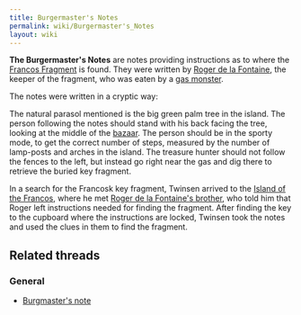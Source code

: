 ```yaml
---
title: Burgermaster's Notes
permalink: wiki/Burgermaster's_Notes
layout: wiki
---
```


**The Burgermaster's Notes** are notes providing instructions as to
where the [Francos Fragment](Francos_Fragment "wikilink") is found. They
were written by [Roger de la Fontaine](Roger_de_la_Fontaine "wikilink"),
the keeper of the fragment, who was eaten by a [gas
monster](gas_monster "wikilink").

The notes were written in a cryptic way:

The natural parasol mentioned is the big green palm tree in the island.
The person following the notes should stand with his back facing the
tree, looking at the middle of the
[bazaar](Francos_Island_bazaar "wikilink"). The person should be in the
sporty mode, to get the correct number of steps, measured by the number
of lamp-posts and arches in the island. The treasure hunter should not
follow the fences to the left, but instead go right near the gas and dig
there to retrieve the buried key fragment.

In a search for the Francosk key fragment, Twinsen arrived to the
[Island of the Francos](Island_of_the_Francos "wikilink"), where he met
[Roger de la Fontaine's
brother](Roger_de_la_Fontaine's_brother "wikilink"), who told him that
Roger left instructions needed for finding the fragment. After finding
the key to the cupboard where the instructions are locked, Twinsen took
the notes and used the clues in them to find the fragment.

## Related threads

### General

- [Burgmaster's note](https://forum.magicball.net/showthread.php?t=2350)

